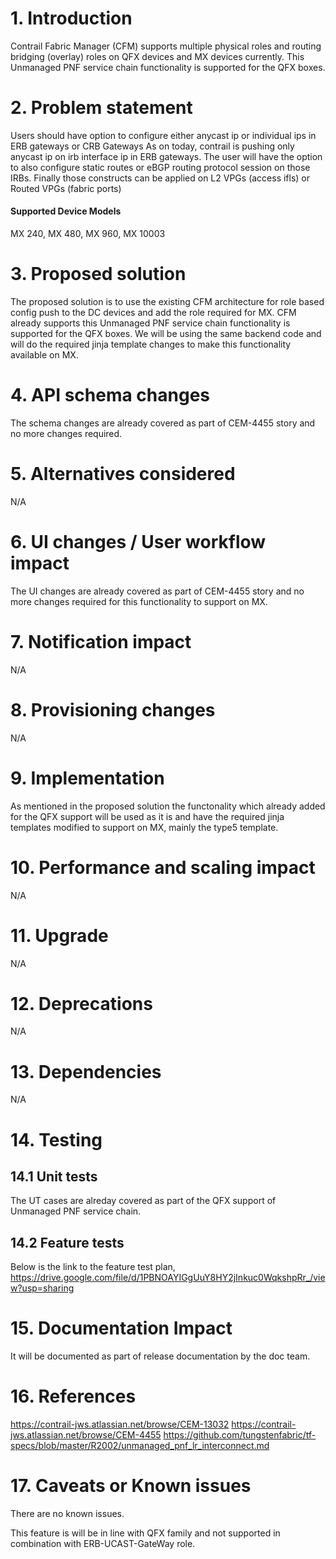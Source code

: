 # 1. Introduction
Contrail Fabric Manager (CFM) supports multiple physical roles and routing bridging (overlay) roles on QFX devices and MX devices currently. This Unmanaged PNF service chain functionality is supported for the QFX boxes.

# 2. Problem statement
Users should have option to configure either anycast ip or individual ips in ERB gateways or CRB Gateways
As on today, contrail is pushing only anycast ip on irb interface ip in ERB gateways. The user will have the option to also configure static routes or eBGP routing protocol session on those IRBs. Finally those constructs can be applied on L2 VPGs (access ifls) or Routed VPGs (fabric ports)

#### Supported Device Models
MX 240, MX 480, MX 960, MX 10003

# 3. Proposed solution
The proposed solution is to use the existing CFM architecture for role based config push to the DC devices and add the role required for MX. CFM already supports this Unmanaged PNF service chain functionality is supported for the QFX boxes. We will be using the same backend code and will do the required jinja template changes to make this functionality available on MX.

# 4. API schema changes
The schema changes are already covered as part of CEM-4455 story and no more changes required.

# 5. Alternatives considered
N/A

# 6. UI changes / User workflow impact
The UI changes are already covered as part of CEM-4455 story and no more changes required for this functionality to support on MX.

# 7. Notification impact
N/A

# 8. Provisioning changes
N/A

# 9. Implementation
As mentioned in the proposed solution the functonality which already added for the QFX support will be used as it is and have the required jinja templates modified to support on MX, mainly the type5 template.


# 10. Performance and scaling impact
N/A

# 11. Upgrade
N/A

# 12. Deprecations
N/A

# 13. Dependencies
N/A

# 14. Testing
## 14.1 Unit tests
The UT cases are alreday covered as part of the QFX support of Unmanaged PNF service chain.

## 14.2 Feature tests
Below is the link to the feature test plan,
https://drive.google.com/file/d/1PBNOAYIGgUuY8HY2jInkuc0WqkshpRr_/view?usp=sharing

# 15. Documentation Impact
It will be documented as part of release documentation by the doc team.

# 16. References
https://contrail-jws.atlassian.net/browse/CEM-13032
https://contrail-jws.atlassian.net/browse/CEM-4455
https://github.com/tungstenfabric/tf-specs/blob/master/R2002/unmanaged_pnf_lr_interconnect.md

# 17. Caveats or Known issues
There are no known issues.

This feature is will be in line with QFX family and not supported in combination with ERB-UCAST-GateWay role.
